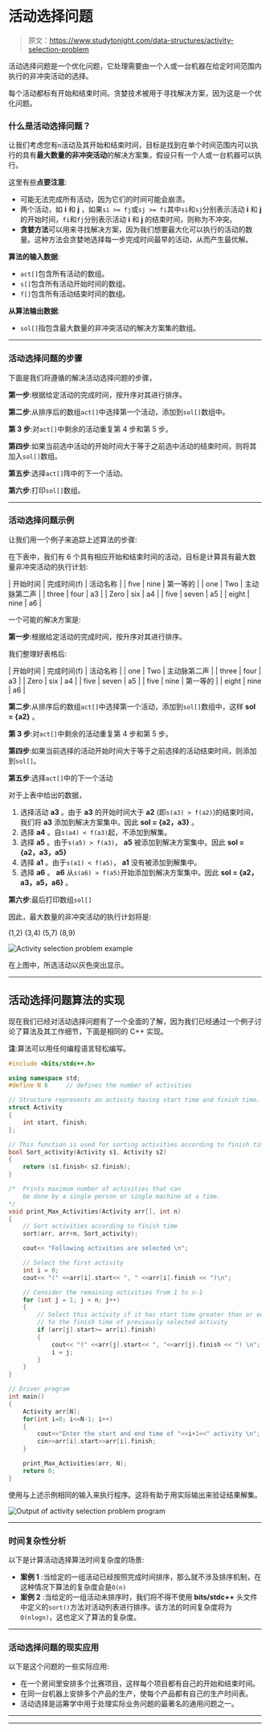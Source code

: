 # 活动选择问题

> 原文：<https://www.studytonight.com/data-structures/activity-selection-problem>

活动选择问题是一个优化问题，它处理需要由一个人或一台机器在给定时间范围内执行的非冲突活动的选择。

每个活动都标有开始和结束时间。贪婪技术被用于寻找解决方案，因为这是一个优化问题。

### 什么是活动选择问题？

让我们考虑您有`n`活动及其开始和结束时间，目标是找到在单个时间范围内可以执行的具有**最大数量的非冲突活动**的解决方案集，假设只有一个人或一台机器可以执行。

这里有些**点要注意**:

*   可能无法完成所有活动，因为它们的时间可能会崩溃。
*   两个活动，如 **i** 和 **j** ，如果`si >= fj`或`sj >= fi`其中`si`和`sj`分别表示活动 **i** 和 **j** 的开始时间，`fi`和`fj`分别表示活动 **i** 和 **j** 的结束时间，则称为不冲突。
*   **贪婪方法**可以用来寻找解决方案，因为我们想要最大化可以执行的活动的数量。这种方法会贪婪地选择每一步完成时间最早的活动，从而产生最优解。

**算法的输入数据**:

*   `act[]`包含所有活动的数组。
*   `s[]`包含所有活动开始时间的数组。
*   `f[]`包含所有活动结束时间的数组。

**从算法输出数据**:

*   `sol[]`指包含最大数量的非冲突活动的解决方案集的数组。

* * *

### 活动选择问题的步骤

下面是我们将遵循的解决活动选择问题的步骤，

**第一步**:根据给定活动的完成时间，按升序对其进行排序。

**第二步**:从排序后的数组`act[]`中选择第一个活动，添加到`sol[]`数组中。

**第 3 步**:对`act[]`中剩余的活动重复第 4 步和第 5 步。

**第四步**:如果当前选中活动的开始时间大于等于之前选中活动的结束时间，则将其加入`sol[]`数组。

**第五步**:选择`act[]`阵中的下一个活动。

**第六步**:打印`sol[]`数组。

* * *

### 活动选择问题示例

让我们用一个例子来追踪上述算法的步骤:

在下表中，我们有 6 个具有相应开始和结束时间的活动，目标是计算具有最大数量非冲突活动的执行计划:

| 开始时间 | 完成时间(f) | 活动名称 |
| five | nine | 第一等的 |
| one | Two | 主动脉第二声 |
| three | four | a3 |
| Zero | six | a4 |
| five | seven | a5 |
| eight | nine | a6 |

一个可能的解决方案是:

**第一步**:根据给定活动的完成时间，按升序对其进行排序。

我们整理好表格后:

| 开始时间 | 完成时间(f) | 活动名称 |
| one | Two | 主动脉第二声 |
| three | four | a3 |
| Zero | six | a4 |
| five | seven | a5 |
| five | nine | 第一等的 |
| eight | nine | a6 |

**第二步**:从排序后的数组`act[]`中选择第一个活动，添加到`sol[]`数组中，这样 **sol = {a2}** 。

**第 3 步**:对`act[]`中剩余的活动重复第 4 步和第 5 步。

**第四步**:如果当前选择的活动开始时间大于等于之前选择的活动结束时间，则添加到`sol[]`。

**第五步**:选择`act[]`中的下一个活动

对于上表中给出的数据，

1.  选择活动 **a3** 。由于 **a3** 的开始时间大于 **a2** (即`s(a3) > f(a2)`)的结束时间，我们将 **a3** 添加到解决方案集中。因此 **sol = {a2，a3}** 。
2.  选择 **a4** 。自`s(a4) < f(a3)`起，不添加到解集。
3.  选择 **a5** 。由于`s(a5) > f(a3)`， **a5** 被添加到解决方案集中。因此 **sol = {a2，a3，a5}**
4.  选择 **a1** 。由于`s(a1) < f(a5)`， **a1** 没有被添加到解集中。
5.  选择 **a6** 。 **a6** 从`s(a6) > f(a5)`开始添加到解决方案集中。因此 **sol = {a2，a3，a5，a6}** 。

**第六步**:最后打印数组`sol[]`

因此，最大数量的非冲突活动的执行计划将是:

(1,2) (3,4) (5,7) (8,9)

![Activity selection problem example](img/97fc4f31566443733819134df4bc1937.png)

在上图中，所选活动以灰色突出显示。

* * *

## 活动选择问题算法的实现

现在我们已经对活动选择问题有了一个全面的了解，因为我们已经通过一个例子讨论了算法及其工作细节，下面是相同的 C++ 实现。

**注**:算法可以用任何编程语言轻松编写。

```cpp
#include <bits/stdc++.h>

using namespace std; 
#define N 6		// defines the number of activities

// Structure represents an activity having start time and finish time. 
struct Activity 
{ 
    int start, finish; 
}; 

// This function is used for sorting activities according to finish time 
bool Sort_activity(Activity s1, Activity s2) 
{ 
    return (s1.finish< s2.finish); 
} 

/* 	Prints maximum number of activities that can
	be done by a single person or single machine at a time. 
*/
void print_Max_Activities(Activity arr[], int n) 
{ 
    // Sort activities according to finish time 
	sort(arr, arr+n, Sort_activity); 

	cout<< "Following activities are selected \n"; 

    // Select the first activity
    int i = 0; 
	cout<< "(" <<arr[i].start<< ", " <<arr[i].finish << ")\n"; 

    // Consider the remaining activities from 1 to n-1 
    for (int j = 1; j < n; j++) 
    { 
    	// Select this activity if it has start time greater than or equal
    	// to the finish time of previously selected activity
      	if (arr[j].start>= arr[i].finish) 
      	{	 
			cout<< "(" <<arr[j].start<< ", "<<arr[j].finish << ") \n"; 
			i = j; 
      	} 
    } 
} 

// Driver program 
int main() 
{ 
    Activity arr[N];
	for(int i=0; i<=N-1; i++)
	{
		cout<<"Enter the start and end time of "<<i+1<<" activity \n";
		cin>>arr[i].start>>arr[i].finish;
    }

	print_Max_Activities(arr, N); 
    return 0; 
}

```

使用与上述示例相同的输入来执行程序。这将有助于用实际输出来验证结果解集。

![Output of activity selection problem program](img/8976d7a147666e4ab902e855a5d783f5.png)

* * *

### 时间复杂性分析

以下是计算活动选择算法时间复杂度的场景:

*   **案例 1** :当给定的一组活动已经按照完成时间排序，那么就不涉及排序机制，在这种情况下算法的复杂度会是`O(n)`
*   **案例 2** :当给定的一组活动未排序时，我们将不得不使用 **bits/stdc++** 头文件中定义的`sort()`方法对活动列表进行排序。该方法的时间复杂度将为`O(nlogn)`，这也定义了算法的复杂度。

* * *

### 活动选择问题的现实应用

以下是这个问题的一些实际应用:

*   在一个房间里安排多个比赛项目，这样每个项目都有自己的开始和结束时间。
*   在同一台机器上安排多个产品的生产，使每个产品都有自己的生产时间表。
*   活动选择是运筹学中用于处理实际业务问题的最著名的通用问题之一。

* * *

* * *